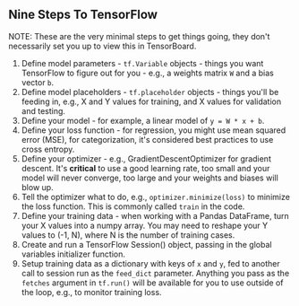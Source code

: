 ## Nine Steps To TensorFlow

NOTE:  These are the very minimal steps to get things going, they don't necessarily set you up to view this in TensorBoard.



1.  Define model parameters - `tf.Variable` objects - things you want TensorFlow to figure out for you - e.g., a weights matrix `W` and a bias vector `b`.
2.  Define model placeholders - `tf.placeholder` objects - things you'll be feeding in, e.g., X and Y values for training, and X values for validation and testing.
3.  Define your model - for example, a linear model of `y = W * x + b`.
4.  Define your loss function - for regression, you might use mean squared error (MSE), for categorization, it's considered best practices to use cross entropy.
5.  Define your optimizer - e.g., GradientDescentOptimizer for gradient descent.  It's **critical** to use a good learning rate, too small and your model will never converge, too large and your weights and biases will blow up.
6.  Tell the optimizer what to do, e.g., `optimizer.minimize(loss)` to minimize the loss function.  This is commonly called `train` in the code.
7.  Define your training data - when working with a Pandas DataFrame, turn your X values into a numpy array.  You may need to reshape your Y values to (-1, N), where N is the number of training cases.
8.  Create and run a TensorFlow Session() object, passing in the global variables initializer function.
9.  Setup training data as a dictionary with keys of `x` and `y`, fed to another call to session run as the `feed_dict` parameter.  Anything you pass as the `fetches` argument in `tf.run()` will be available for you to use outside of the loop, e.g., to monitor training loss.
